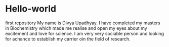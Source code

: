 # Hello-world
first repository
My name is Divya Upadhyay. I have completed my masters in Biochemistry which made me realise and open my eyes about my excitement and love for science. I am very very sociable person and looking for achance to establish my carrier oin the field of research.
